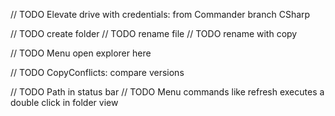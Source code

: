 // TODO Elevate drive with credentials: from Commander branch CSharp

<!-- public static Result<Nothing, RequestError> ElevateDrive(Credentials credentials)
        => WNetAddConnection2(new()
            {
                Scope = ResourceScope.GlobalNetwork,
                ResourceType = ResourceType.Disk,
                DisplayType = ResourceDisplaytype.Share,
                RemoteName = credentials.Path
            }, credentials.Password, credentials.Name, 0) switch
        {
            0  => Ok<Nothing, RequestError>(nothing),
            67 => Error<Nothing, RequestError>(IOErrorType.NetNameNotFound.ToError()),
            5 or 86  => Error<Nothing, RequestError>(IOErrorType.WrongCredentials.ToError())
                            .SideEffect(_ => Events.Credentials(credentials.Path)),
            _  => Error<Nothing, RequestError>(IOErrorType.Exn.ToError())
        }; -->

// TODO create folder
// TODO rename file
// TODO rename with copy

// TODO Menu open explorer here

// TODO CopyConflicts: compare versions

// TODO Path in status bar
// TODO Menu commands like refresh executes a double click in folder view